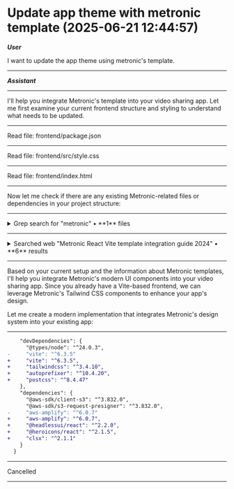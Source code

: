 <!-- Generated by SpecStory -->

# Update app theme with metronic template (2025-06-21 12:44:57)

_**User**_

I want to update the app theme using metronic's template. 

---

_**Assistant**_



---

I'll help you integrate Metronic's template into your video sharing app. Let me first examine your current frontend structure and styling to understand what needs to be updated.

---

Read file: frontend/package.json

---

Read file: frontend/src/style.css

---

Read file: frontend/index.html

---

Now let me check if there are any existing Metronic-related files or dependencies in your project structure:

---

<details>
            <summary>Grep search for "metronic" • **1** files</summary>
        
| File | Line | Match |
|------|------|-------|
| `file:///e%3A/Dev/metronic-template/admin-dashboard-template/metronic/metronic-v9.2.1/metronic-tailwind-react/README.md` | Lundefined | `# Metronic 9 | All-in-One Tailwind based HTML/React/Next.js Template for Modern Web Applications` |
| `file:///e%3A/Dev/metronic-template/admin-dashboard-template/metronic/metronic-v9.2.1/metronic-tailwind-react/README.md` | L2 | `## Metronic Vite Documentation` |
| `file:///e%3A/Dev/metronic-template/admin-dashboard-template/metronic/metronic-v9.2.1/metronic-tailwind-react/README.md` | L4 | `Refer to the [Metronic Vite Documentation](https://docs.keenthemes.com/metronic-react)` |
| `file:///e%3A/Dev/metronic-template/admin-dashboard-template/metronic/metronic-v9.2.1/metronic-tailwind-react/README.md` | L5 | `for comprehensive guidance on setting up and getting started your project with Metronic using Vite.` |
| `file:///e%3A/Dev/metronic-template/admin-dashboard-template/metronic/metronic-v9.2.1/metronic-tailwind-react/README.md` | L7 | `## Metronic Next.js Documentation` |
| `file:///e%3A/Dev/metronic-template/admin-dashboard-template/metronic/metronic-v9.2.1/metronic-tailwind-react/README.md` | L9 | `Refer to the [Metronic Vite Documentation](https://docs.keenthemes.com/metronic-nextjs)` |
| `file:///e%3A/Dev/metronic-template/admin-dashboard-template/metronic/metronic-v9.2.1/metronic-tailwind-react/README.md` | L10 | `for comprehensive guidance on setting up and getting started your project with Metronic using Next.js.` |
| `file:///e%3A/Dev/metronic-template/admin-dashboard-template/metronic/metronic-v9.2.1/metronic-tailwind-react/README.md` | L14 | `Metronic now leverages [ReUI](https://reui.io), our open-source React component library.` |

</details>

---

<details>
            <summary>Searched web "Metronic React Vite template integration guide 2024" • **6** results</summary>
        
| Title | URL |
|-------|-----|
| Metronic's Roadmap For 2024 | https://devs.keenthemes.com/question/metronics-roadmap-for-2024 |
| React Quick Start - Metronic Theme - Keenthemes | https://preview.keenthemes.com/metronic8/react/docs/quick-start |
| Keenthemes: Devs Support | https://devs.keenthemes.com/ |
| Advanced Guide to Using Vite with React in 2025 | https://codeparrot.ai/blogs/advanced-guide-to-using-vite-with-react-in-2025 |
| Module bundler for build process automation by KeenThemes | https://preview.keenthemes.com/html/metronic/docs/getting-started/build/webpack |
| Using React in Laravel with Vite - Divya - Medium | https://medium.com/@dhivLakksh/supercharging-laravel-with-react-vite-5ce80ff93906 |

</details>

---

Based on your current setup and the information about Metronic templates, I'll help you integrate Metronic's modern UI components into your video sharing app. Since you already have a Vite-based frontend, we can leverage Metronic's Tailwind CSS components to enhance your app's design.

Let me create a modern implementation that integrates Metronic's design system into your existing app:

---

```diff
    "devDependencies": {
      "@types/node": "^24.0.3",
-     "vite": "^6.3.5"
+     "vite": "^6.3.5",
+     "tailwindcss": "^3.4.10",
+     "autoprefixer": "^10.4.20",
+     "postcss": "^8.4.47"
    },
    "dependencies": {
      "@aws-sdk/client-s3": "^3.832.0",
      "@aws-sdk/s3-request-presigner": "^3.832.0",
-     "aws-amplify": "^6.0.7"
+     "aws-amplify": "^6.0.7",
+     "@headlessui/react": "^2.2.0",
+     "@heroicons/react": "^2.1.5",
+     "clsx": "^2.1.1"
    }
  }
```

---

Cancelled

---

